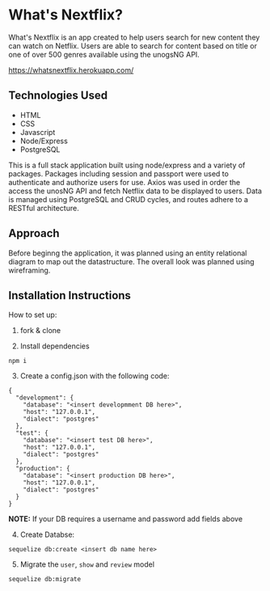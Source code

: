 # What's Nextflix?

What's Nextflix is an app created to help users search for new content they can watch on Netflix. Users are able to search for content based on title or one of over 500 genres available using the unogsNG API. 

https://whatsnextflix.herokuapp.com/

## Technologies Used
* HTML
* CSS
* Javascript
* Node/Express
* PostgreSQL

This is a full stack application built using node/express and a variety of packages. Packages including session and passport were used to authenticate and authorize users for use. Axios was used in order the access the unosNG API and fetch Netflix data to be displayed to users. Data is managed using PostgreSQL and CRUD cycles, and routes adhere to a RESTful architecture.

## Approach

Before beginng the application, it was planned using an entity relational diagram to map out the datastructure. The overall look was planned using wireframing. 

## Installation Instructions

How to set up:
1. fork & clone

2. Install dependencies 
```
npm i
```
3. Create a config.json with the following code:
```
{
  "development": {
    "database": "<insert developmment DB here>",
    "host": "127.0.0.1",
    "dialect": "postgres"
  },
  "test": {
    "database": "<insert test DB here>",
    "host": "127.0.0.1",
    "dialect": "postgres"
  },
  "production": {
    "database": "<insert production DB here>",
    "host": "127.0.0.1",
    "dialect": "postgres"
  }
}
```

**NOTE:** If your DB requires a username and password add fields above

4. Create Databse:
```
sequelize db:create <insert db name here>
```
5. Migrate the `user`, `show` and `review` model 
```
sequelize db:migrate
```
